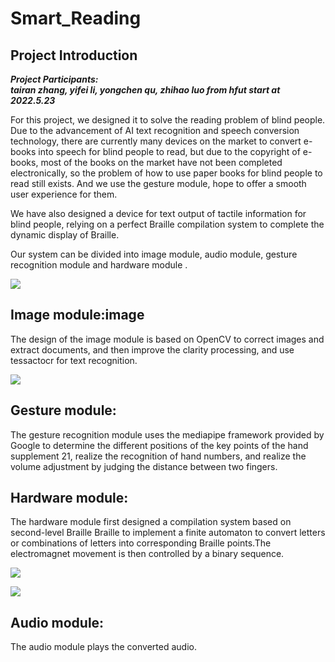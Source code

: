 # Smart_Reading 
## Project Introduction
***Project Participants:  
tairan zhang, yifei li, yongchen qu, zhihao luo from hfut start at 2022.5.23***  

For this project, we designed it to solve the reading problem of blind people. Due to the advancement of AI text recognition and speech conversion technology, there are currently many devices on the market to convert e-books into speech for blind people to read, but due to the copyright of e-books, most of the books on the market have not been completed electronically, so the problem of how to use paper books for blind people to read still exists. And we use the gesture module, hope to offer a smooth user experience for them.

We have also designed a device for text output of tactile information for blind people, relying on a perfect Braille compilation system to complete the dynamic display of Braille.

Our system can be divided into image module, audio module, gesture recognition module and hardware module .

![](https://github.com/yunxingyidi/Smart_Reading/image/image1.png)

## Image module:image

The design of the image module is based on OpenCV to correct images and extract documents, and then improve the clarity processing, and use tessactocr for text recognition.

![](https://github.com/yunxingyidi/Smart_Reading/image/image2.png)

## Gesture module:

The gesture recognition module uses the mediapipe framework provided by Google to determine the different positions of the key points of the hand supplement 21, realize the recognition of hand numbers, and realize the volume adjustment by judging the distance between two fingers.

## Hardware module:

The hardware module first designed a compilation system based on second-level Braille Braille to implement a finite automaton to convert letters or combinations of letters into corresponding Braille points.The electromagnet movement is then controlled by a binary sequence.

![](https://github.com/yunxingyidi/Smart_Reading/image/image3.png)

![](https://github.com/yunxingyidi/Smart_Reading/image/image4.png)

## Audio module:

The audio module plays the converted audio.
